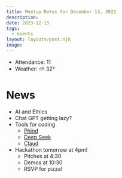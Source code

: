 ```yaml
---
title: Meetup Notes for December 13, 2023
description: 
date: 2023-12-13
tags:
  - events
layout: layouts/post.njk
image:
---
```


- Attendance: 11
- Weather: ⛅ 32°

# News
- AI and Ethics
- Chat GPT getting lazy?
- Tools for coding
	- [Phind](https://www.phind.com/)
	- [Deep Seek](https://www.deepseek.com/)
	- [Claud](https://claude.ai/)
- Hackathon tomorrow at 4pm!
	- Pitches at 4:30
	- Demos at 10:30
	- RSVP for pizza!